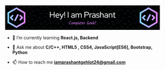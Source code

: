 ![Header](./github-header-image.png)

- 🌱 I’m currently learning **React.js, Backend**

- 💬 Ask me about **C/C++, HTML5 , CSS4, JavaScript[ES6], Bootstrap, Python**

- 📫 How to reach me **iamprashantgehlot24@gmail.com**
